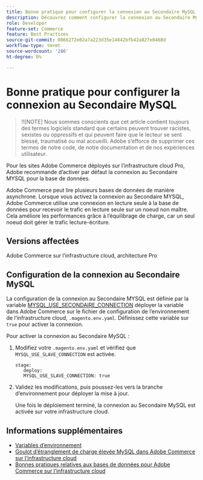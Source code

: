 ```yaml
---
title: Bonne pratique pour configurer la connexion au Secondaire MySQL
description: Découvrez comment configurer la connexion au Secondaire MySQL pour les sites Adobe Commerce déployés sur l’infrastructure cloud.
role: Developer
feature-set: Commerce
feature: Best Practices
source-git-commit: 0866272e02a7a223d35e14842bfb42a827e0468d
workflow-type: tm+mt
source-wordcount: '286'
ht-degree: 0%

---
```



# Bonne pratique pour configurer la connexion au Secondaire MySQL

>!![NOTE]
Nous sommes conscients que cet article contient toujours des termes logiciels standard que certains peuvent trouver racistes, sexistes ou oppressifs et qui peuvent faire que le lecteur se sent blessé, traumatisé ou mal accueilli. Adobe s’efforce de supprimer ces termes de notre code, de notre documentation et de nos expériences utilisateur.

Pour les sites Adobe Commerce déployés sur l’infrastructure cloud Pro, Adobe recommande d’activer par défaut la connexion au Secondaire MYSQL pour la base de données.

Adobe Commerce peut lire plusieurs bases de données de manière asynchrone.  Lorsque vous activez la connexion au Secondaire MYSQL, Adobe Commerce utilise une connexion en lecture seule à la base de données pour recevoir le trafic en lecture seule sur un noeud non maître. Cela améliore les performances grâce à l’équilibrage de charge, car un seul noeud doit gérer le trafic lecture-écriture.

## Versions affectées

Adobe Commerce sur l’infrastructure cloud, architecture Pro

## Configuration de la connexion au Secondaire MySQL

La configuration de la connexion au Secondaire MYSQL est définie par la variable [MYSQL_USE_SECONDAIRE_CONNECTION](https://experienceleague.adobe.com/docs/commerce-cloud-service/user-guide/configure/env/stage/variables-deploy.html#mysql_use_slave_connection) déployer la variable dans Adobe Commerce sur le fichier de configuration de l’environnement de l’infrastructure cloud, `.magento.env.yaml`. Définissez cette variable sur `true` pour activer la connexion.

Pour activer la connexion au Secondaire MySQL :

1. Modifiez votre `.magento.env.yaml` et vérifiez que `MYSQL_USE_SLAVE_CONNECTION` est activée.

   ```
   stage:
      deploy:
      MYSQL_USE_SLAVE_CONNECTION: true
   ```

1. Validez les modifications, puis poussez-les vers la branche d’environnement pour déployer la mise à jour.

   Une fois le déploiement terminé, la connexion au Secondaire MySQL est activée sur votre infrastructure cloud.

## Informations supplémentaires

- [Variables d’environnement](https://devdocs.magento.com/cloud/env/variables-intro.html)
- [Goulot d’étranglement de charge élevée MySQL dans Adobe Commerce sur l’infrastructure cloud](https://experienceleague.adobe.com/docs/commerce-knowledge-base/kb/troubleshooting/database/mysql-high-load-bottleneck-in-magento-commerce-cloud.html?lang=en)
- [Bonnes pratiques relatives aux bases de données pour Adobe Commerce sur l’infrastructure cloud](database-on-cloud.md)
